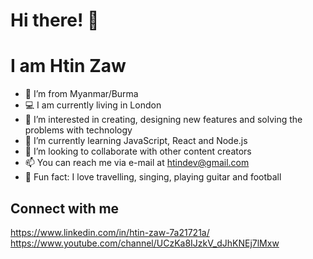 # Hi there! 👋
# I am Htin Zaw

- 🤝 I’m from Myanmar/Burma 
- 💻 I am currently living in London 
- 👀 I’m interested in creating, designing new features and solving the problems with technology
- 🌱 I’m currently learning JavaScript, React and Node.js
- 💞️ I’m looking to collaborate with other content creators
- 📫 You can reach me via e-mail at htindev@gmail.com
- 🐥 Fun fact: I love travelling, singing, playing guitar and football

## Connect with me
https://www.linkedin.com/in/htin-zaw-7a21721a/
<br/>
https://www.youtube.com/channel/UCzKa8IJzkV_dJhKNEj7lMxw

<!---
htinz/htinz is a ✨ special ✨ repository because its `README.md` (this file) appears on your GitHub profile.
You can click the Preview link to take a look at your changes.
--->
